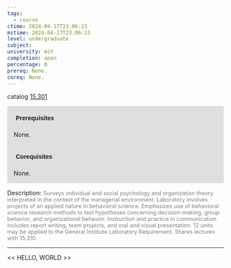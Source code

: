 ```yaml
---
tags:
  - course
ctime: 2024-04-17T23:06:23
mstime: 2024-04-17T23:06:23
level: undergraduate
subject: 
university: mit
completion: open
percentage: 0
prereq: None.
coreq: None.
---
```


catalog [15.301](http://student.mit.edu/catalog/m15b.html#15.301)

<span style="display: block; padding: 15px; background-color: rgb(100, 100, 100, 0.2);"><font id="m_prereq1069_0" style="display: block; font-family: Arial, sans-serif; font-weight: bold; padding: 5px">Prerequisites</font><br><span id="prereq1069_0">None.</span></span>
<span style="display: block; padding: 15px; background-color: rgb(100, 100, 100, 0.2);"><font id="m_coreq1069_0" style="display: block; font-family: Arial, sans-serif; font-weight: bold; padding: 5px">Corequisites</font><br><span id="coreq1069_0">None.</span></span>

<font style="">Description:</font>
<font style="color: grey; font-size: 0.8rem;">Surveys individual and social psychology and organization theory interpreted in the context of the managerial environment. Laboratory involves projects of an applied nature in behavioral science. Emphasizes use of behavioral science research methods to test hypotheses concerning decision-making, group behavior, and organizational behavior. Instruction and practice in communication includes report writing, team projects, and oral and visual presentation. 12 units may be applied to the General Institute Laboratory Requirement. Shares lectures with 15.310.</font>



---

<< HELLO, WORLD >>
